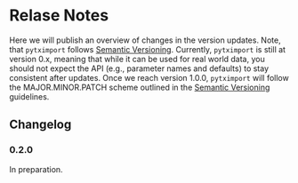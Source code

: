 # Relase Notes

Here we will publish an overview of changes in the version updates. Note, that `pytximport` follows [Semantic Versioning](https://semver.org/). Currently, `pytximport` is still at version 0.x, meaning that while it can be used for real world data, you should not expect the API (e.g., parameter names and defaults) to stay consistent after updates. Once we reach version 1.0.0, `pytximport` will follow the MAJOR.MINOR.PATCH scheme outlined in the [Semantic Versioning](https://semver.org/) guidelines.

## Changelog

### 0.2.0

In preparation.
